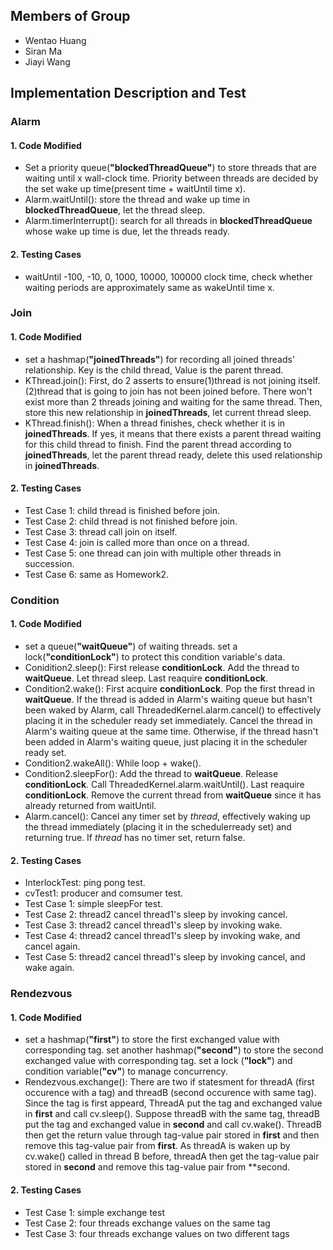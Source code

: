 ## Members of Group
* Wentao Huang
* Siran Ma
* Jiayi Wang

## Implementation Description and Test
### Alarm
#### 1. Code Modified
* Set a priority queue(**"blockedThreadQueue"**) to store threads that are waiting until x wall-clock time. Priority between threads are decided by the set wake up time(present time + waitUntil time x).
* Alarm.waitUntil(): store the thread and wake up time in **blockedThreadQueue**, let the thread sleep.
* Alarm.timerInterrupt(): search for all threads in **blockedThreadQueue** whose wake up time is due, let the threads ready.
#### 2. Testing Cases
* waitUntil -100, -10, 0, 1000, 10000, 100000 clock time, check whether waiting periods are approximately same as wakeUntil time x.
### Join
#### 1. Code Modified
* set a hashmap(**"joinedThreads"**) for recording all joined threads' relationship. Key is the child thread, Value is the parent thread.
* KThread.join(): First, do 2 asserts to ensure(1)thread is not joining itself.(2)thread that is going to join has not been joined before. There won't exist more than 2 threads joining and waiting for the same thread. Then, store this new relationship in **joinedThreads**, let current thread sleep.
* KThread.finish(): When a thread finishes, check whether it is in **joinedThreads**. If yes, it means that there exists a parent thread waiting for this child thread to finish. Find the parent thread according to **joinedThreads**, let the parent thread ready, delete this used relationship in **joinedThreads**.
#### 2. Testing Cases
* Test Case 1: child thread is finished before join.
* Test Case 2: child thread is not finished before join.
* Test Case 3: thread call join on itself.
* Test Case 4: join is called more than once on a thread.
* Test Case 5: one thread can join with multiple other threads in succession.
* Test Case 6: same as Homework2.
### Condition
#### 1. Code Modified
* set a queue(**"waitQueue"**) of waiting threads. set a lock(**"conditionLock"**) to protect this condition variable's data.
* Conidition2.sleep(): First release **conditionLock**. Add the thread to **waitQueue**. Let thread sleep. Last reaquire **conditionLock**.
* Condition2.wake(): First acquire **conditionLock**. Pop the first thread in **waitQueue**. If the thread is added in Alarm's waiting queue but hasn't been waked by Alarm, call ThreadedKernel.alarm.cancel() to effectively placing it in the scheduler ready set immediately. Cancel the thread in Alarm's waiting queue at the same time. Otherwise, if the thread hasn't been added in Alarm's waiting queue, just placing it in the scheduler ready set.
* Condition2.wakeAll(): While loop + wake().
* Condition2.sleepFor(): Add the thread to **waitQueue**. Release **conditionLock**. Call ThreadedKernel.alarm.waitUntil(). Last reaquire **conditionLock**. Remove the current thread from **waitQueue** since it has already returned from waitUntil.
* Alarm.cancel(): Cancel any timer set by <i>thread</i>, effectively waking up the thread immediately (placing it in the schedulerready set) and returning true.  If <i>thread</i> has no timer set, return false.
#### 2. Testing Cases
* InterlockTest: ping pong test.
* cvTest1: producer and comsumer test.
* Test Case 1: simple sleepFor test.
* Test Case 2: thread2 cancel thread1's sleep by invoking cancel.
* Test Case 3: thread2 cancel thread1's sleep by invoking wake.
* Test Case 4: thread2 cancel thread1's sleep by invoking wake, and cancel again.
* Test Case 5: thread2 cancel thread1's sleep by invoking cancel, and wake again.
### Rendezvous
#### 1. Code Modified
* set a hashmap(**"first"**) to store the first exchanged value with corresponding tag. set another hashmap(**"second"**) to store the second exchanged value with corresponding tag. set a lock (**"lock"**) and condition variable(**"cv"**) to manage concurrency.
* Rendezvous.exchange(): There are two if statesment for threadA (first occurence with a tag) and threadB (second occurence with same tag). Since the tag is first appeard, ThreadA put the tag and exchanged value in **first** and call cv.sleep(). Suppose threadB with the same tag, threadB put the tag and exchanged value in **second** and call cv.wake(). ThreadB then get the return value through tag-value pair stored in **first** and then remove this tag-value pair from **first**. As threadA is waken up by cv.wake() called in thread B before, threadA then get the tag-value pair stored in **second** and remove this tag-value pair from **second.
#### 2. Testing Cases
* Test Case 1: simple exchange test
* Test Case 2: four threads exchange values on the same tag
* Test Case 3: four threads exchange values on two different tags

